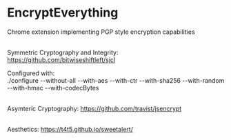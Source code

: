 # EncryptEverything
Chrome extension implementing PGP style encryption capabilities
<br><br>

Symmetric Cryptography and Integrity:
https://github.com/bitwiseshiftleft/sjcl

Configured with: <br>
./configure --without-all --with-aes --with-ctr --with-sha256 --with-random --with-hmac --with-codecBytes
<br><br>

Asymteric Cryptography:
https://github.com/travist/jsencrypt
<br><br>

Aesthetics:
https://t4t5.github.io/sweetalert/
